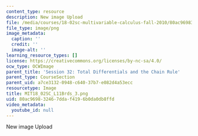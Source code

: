 ```yaml
---
content_type: resource
description: New image Upload
file: /media/courses/18-02sc-multivariable-calculus-fall-2010/80ac969832467ddaf4196b0da0db8ffd_MIT18_02SC_L11Brds_3.png
file_type: image/png
image_metadata:
  caption: ''
  credit: ''
  image-alt: ''
learning_resource_types: []
license: https://creativecommons.org/licenses/by-nc-sa/4.0/
ocw_type: OCWImage
parent_title: 'Session 32: Total Differentials and the Chain Rule'
parent_type: CourseSection
parent_uid: a7ce3132-0948-c640-37b7-e082d4a53ecc
resourcetype: Image
title: MIT18_02SC_L11Brds_3.png
uid: 80ac9698-3246-7dda-f419-6b0da0db8ffd
video_metadata:
  youtube_id: null
---
```

New image Upload